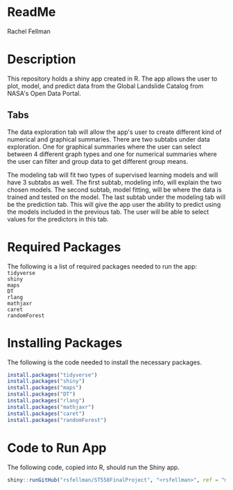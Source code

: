 ReadMe
================
Rachel Fellman

# Description
This repository holds a shiny app created in R. The app allows the user to plot, model, and predict data from the Global Landslide Catalog from NASA's Open Data Portal.

## Tabs
The data exploration tab will allow the app's user to create different kind of numerical and graphical summaries. There are two subtabs under data exploration. One for graphical summaries where the user can select between 4 different graph types and one for numerical summaries where the user can filter and group data to get different group means.

The modeling tab will fit two types of supervised learning models and will have 3 subtabs as well. The first subtab, modeling info, will explain the two chosen models. The second subtab, model fitting, will be where the data is trained and tested on the model. The last subtab under the modeling tab will be the prediction tab. This will give the app user the ability to predict using the models included in the previous tab. The user will be able to select values for the predictors in this tab.

# Required Packages

The following is a list of required packages needed to run the app:  
`tidyverse`  
`shiny`  
`maps`  
`DT`  
`rlang`  
`mathjaxr`  
`caret`  
`randomForest`

# Installing Packages

The following is the code needed to install the necessary packages.

``` r
install.packages("tidyverse")
install.packages("shiny")
install.packages("maps")
install.packages("DT")
install.packages("rlang")
install.packages("mathjaxr")
install.packages("caret")
install.packages("randomForest")
```

# Code to Run App

The following code, copied into R, should run the Shiny app.

``` r
shiny::runGitHub("rsfellman/ST558FinalProject", "<rsfellman>", ref = "main", subdir = "FinalProjApp/")
```
